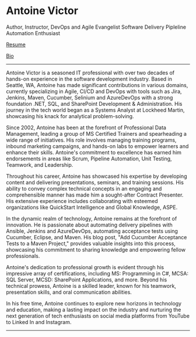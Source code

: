 # Antoine Victor
Author, Instructor, DevOps and Agile Evangelist 
Software Delivery Pipleline Automation Enthusiast

[Resume](https://github.com/ProDataMan/Antoine-Victor/blob/main/resume.md)

[Bio](https://github.com/ProDataMan/Antoine-Victor/blob/main/bio.md)


---
Antoine Victor is a seasoned IT professional with over two decades of hands-on experience in the software development industry. Based in Seattle, WA, Antoine has made significant contributions in various domains, currently specializing in Agile, CI/CD and DevOps with tools such as Jira, Jenkins, Maven, Cucumber, Selinium and AzureDevOps with a strong foundation .NET, SQL, and SharePoint Development & Administration. His journey in the tech world began as a Systems Analyst at Lockheed Martin, showcasing his knack for analytical problem-solving.

Since 2002, Antoine has been at the forefront of Professional Data Management, leading a group of MS Certified Trainers and spearheading a wide range of initiatives. His role involves managing training programs, inbound marketing campaigns, and hands-on labs to empower learners and enhance their skills. Antoine's commitment to excellence has earned him endorsements in areas like Scrum, Pipeline Automation, Unit Testing, Teamwork, and Leadership.

Throughout his career, Antoine has showcased his expertise by developing content and delivering presentations, seminars, and training sessions. His ability to convey complex technical concepts in an engaging and comprehensible manner has made him a sought-after Contract Presenter. His extensive experience includes collaborating with esteemed organizations like QuickStart Intelligence and Global Knowledge, ASPE.

In the dynamic realm of technology, Antoine remains at the forefront of innovation. He is passionate about automating delivery pipelines with Ansible, Jenkins and AzureDevOps, automating acceptance tests using Cucumber, Eclipse, and Maven. His blog post, "Add Cucumber Acceptance Tests to a Maven Project," provides valuable insights into this process, showcasing his commitment to sharing knowledge and empowering fellow professionals.

Antoine's dedication to professional growth is evident through his impressive array of certifications, including MS: Programming in C#, MCSA: SQL Server, MCSD: SharePoint Applications, and more. Beyond his technical prowess, Antoine is a skilled leader, known for his teamwork, presentation skills, and oral communication abilities.

In his free time, Antoine continues to explore new horizons in technology and education, making a lasting impact on the industry and nurturing the next generation of tech enthusiasts on social media platforms from YouTube to Linked In and Instagram.

---

